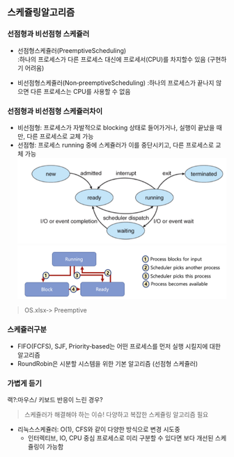 ## 스케쥴링알고리즘

### 선점형과 비선점형 스케쥴러
* 선점형스케쥴러(PreemptiveScheduling)                       
  :하나의 프로세스가 다른 프로세스 대신에 프로세서(CPU)를 차지할수 있음 (구현하기 어려움)
  
* 비선점형스케쥴러(Non‑preemptiveScheduling) 
  :하나의 프로세스가 끝나지 않으면 다른 프로세스는 CPU를 사용할 수 없음

### 선점형과 비선점형 스케쥴러차이
* 비선점형: 프로세스가 자발적으로 blocking 상태로 들어가거나, 실행이 끝났을 때만, 다른 프로세스로 교체 가능
* 선점형: 프로세스 running 중에 스케쥴러가 이를 중단시키고, 다른 프로세스로 교체 가능 
![프로세스 상태](img/18-1.png)
![프로세스 상태](img/18-2.png)

> OS.xlsx‑> Preemptive

### 스케쥴러구분
* FIFO(FCFS), SJF, Priority‑based는 어떤 프로세스를 먼저 실행 시킬지에 대한 알고리즘
* RoundRobin은 시분할 시스템을 위한 기본 알고리즘 (선점형 스케쥴러)
  
### 가볍게 듣기
랙?:마우스/ 키보드 반응이 느린 경우?
> 스케쥴러가 해결해야 하는 이슈! 
> 다양하고 복잡한 스케쥴링 알고리즘 필요

* 리눅스스케쥴러: O(1), CFS와 같이 다양한 방식으로 변경 시도중 
    * 인터렉티브, IO, CPU 중심 프로세스로 미리 구분할 수 있다면 보다 개선된 스케쥴링이 가능함